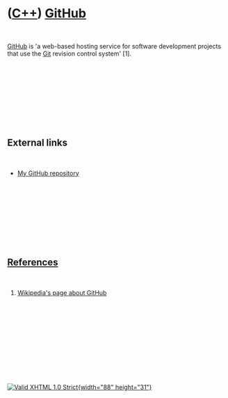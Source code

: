 



 

 

 

 

 

([C++](Cpp.htm)) [GitHub](CppGitHub.htm)
========================================

 

[GitHub](CppGitHub.htm) is 'a web-based hosting service for software
development projects that use the [Git](CppGit.htm) revision control
system' \[1\].

 

 

 

 

 

External links
--------------

 

-   [My GitHub
    repository](http://github.com/richelbilderbeek/ProjectRichelBilderbeek)

 

 

 

 

 

[References](CppReferences.htm)
-------------------------------

 

1.  [Wikipedia's page about GitHub](http://en.wikipedia.org/wiki/GitHub)

 

 

 

 

 





 

[![Valid XHTML 1.0 Strict](valid-xhtml10.png){width="88"
height="31"}](http://validator.w3.org/check?uri=referer)
